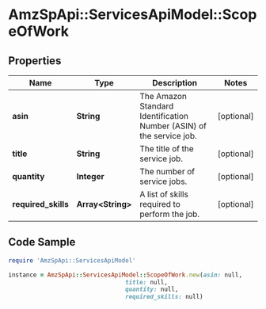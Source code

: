 # AmzSpApi::ServicesApiModel::ScopeOfWork

## Properties

Name | Type | Description | Notes
------------ | ------------- | ------------- | -------------
**asin** | **String** | The Amazon Standard Identification Number (ASIN) of the service job. | [optional] 
**title** | **String** | The title of the service job. | [optional] 
**quantity** | **Integer** | The number of service jobs. | [optional] 
**required_skills** | **Array&lt;String&gt;** | A list of skills required to perform the job. | [optional] 

## Code Sample

```ruby
require 'AmzSpApi::ServicesApiModel'

instance = AmzSpApi::ServicesApiModel::ScopeOfWork.new(asin: null,
                                 title: null,
                                 quantity: null,
                                 required_skills: null)
```



